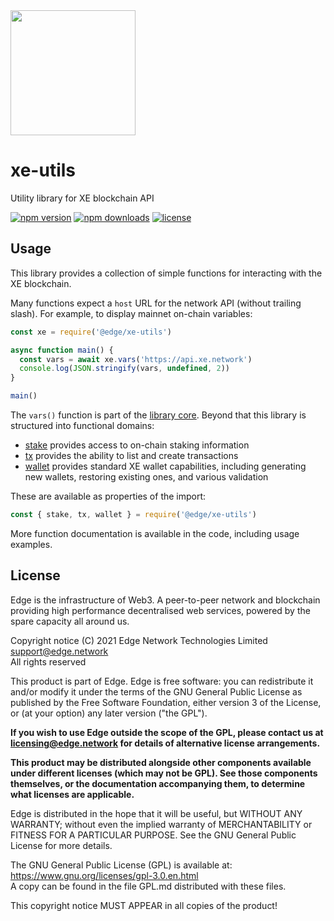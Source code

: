 <img src="https://cdn.edge.network/assets/img/edge-logo-green.svg" width="200">

# xe-utils

Utility library for XE blockchain API

[![npm version](https://img.shields.io/npm/v/@edge/xe-utils)](https://www.npmjs.com/package/@edge/xe-utils) [![npm downloads](https://img.shields.io/npm/dt/@edge/xe-utils)](https://www.npmjs.com/package/@edge/xe-utils) [![license](https://img.shields.io/npm/l/@edge/xe-utils)](LICENSE.md)

## Usage

This library provides a collection of simple functions for interacting with the XE blockchain.

Many functions expect a `host` URL for the network API (without trailing slash). For example, to display mainnet on-chain variables:

```js
const xe = require('@edge/xe-utils')

async function main() {
  const vars = await xe.vars('https://api.xe.network')
  console.log(JSON.stringify(vars, undefined, 2))
}

main()
```

The `vars()` function is part of the [library core](lib/index.ts). Beyond that this library is structured into functional domains:

- [stake](lib/stake.ts) provides access to on-chain staking information
- [tx](lib/tx.ts) provides the ability to list and create transactions
- [wallet](lib/wallet.ts) provides standard XE wallet capabilities, including generating new wallets, restoring existing ones, and various validation

These are available as properties of the import:

```js
const { stake, tx, wallet } = require('@edge/xe-utils')
```

More function documentation is available in the code, including usage examples.

## License

Edge is the infrastructure of Web3. A peer-to-peer network and blockchain providing high performance decentralised web services, powered by the spare capacity all around us.

Copyright notice
(C) 2021 Edge Network Technologies Limited <support@edge.network><br />
All rights reserved

This product is part of Edge.
Edge is free software: you can redistribute it and/or modify it under the terms of the GNU General Public License as published by the Free Software Foundation, either version 3 of the License, or (at your option) any later version ("the GPL").

**If you wish to use Edge outside the scope of the GPL, please contact us at licensing@edge.network for details of alternative license arrangements.**

**This product may be distributed alongside other components available under different licenses (which may not be GPL). See those components themselves, or the documentation accompanying them, to determine what licenses are applicable.**

Edge is distributed in the hope that it will be useful, but WITHOUT ANY WARRANTY; without even the implied warranty of MERCHANTABILITY or FITNESS FOR A PARTICULAR PURPOSE. See the GNU General Public License for more details.

The GNU General Public License (GPL) is available at: https://www.gnu.org/licenses/gpl-3.0.en.html<br />
A copy can be found in the file GPL.md distributed with
these files.

This copyright notice MUST APPEAR in all copies of the product!

